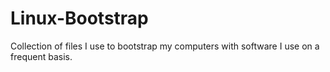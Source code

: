 Linux-Bootstrap
===============

Collection of files I use to bootstrap my computers with software I use on a frequent basis.
